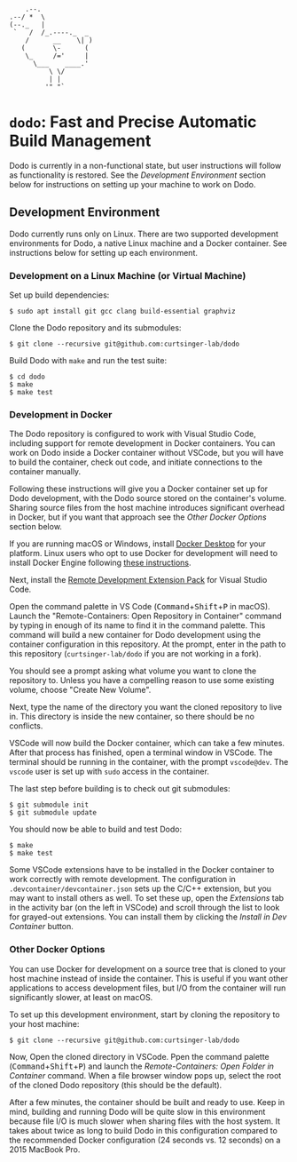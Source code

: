 ```
    .--.
.--/ *  \
(--._   |
 `   /  /_.----._  _
    /      __    \| )
   (       \-      (
    \_     /='     |
      \___    ____.'
          \ \/
          | |
         '" "`
```
# `dodo`: Fast and Precise Automatic Build Management
Dodo is currently in a non-functional state, but user instructions will follow as functionality is restored. See the *Development Environment* section below for instructions on setting up your machine to work on Dodo.

## Development Environment
Dodo currently runs only on Linux. There are two supported development environments for Dodo, a native Linux machine and a Docker container. See instructions below for setting up each environment.

### Development on a Linux Machine (or Virtual Machine)
Set up build dependencies:
```
$ sudo apt install git gcc clang build-essential graphviz
```

Clone the Dodo repository and its submodules:
```
$ git clone --recursive git@github.com:curtsinger-lab/dodo
```

Build Dodo with `make` and run the test suite:
```
$ cd dodo
$ make
$ make test
```

### Development in Docker
The Dodo repository is configured to work with Visual Studio Code, including support for remote development in Docker containers. You can work on Dodo inside a Docker container without VSCode, but you will have to build the container, check out code, and initiate connections to the container manually.

Following these instructions will give you a Docker container set up for Dodo development, with the Dodo source stored on the container's volume. Sharing source files from the host machine introduces significant overhead in Docker, but if you want that approach see the *Other Docker Options* section below.

If you are running macOS or Windows, install [Docker Desktop](https://www.docker.com/products/docker-desktop) for your platform. Linux users who opt to use Docker for development will need to install Docker Engine following [these instructions](https://docs.docker.com/install/).

Next, install the [Remote Development Extension Pack](https://marketplace.visualstudio.com/items?itemName=ms-vscode-remote.vscode-remote-extensionpack) for Visual Studio Code.

Open the command palette in VS Code (<kbd>Command</kbd>+<kbd>Shift</kbd>+<kbd>P</kbd> in macOS). Launch the "Remote-Containers: Open Repository in Container" command by typing in enough of its name to find it in the command palette. This command will build a new container for Dodo development using the container configuration in this repository. At the prompt, enter in the path to this repository (`curtsinger-lab/dodo` if you are not working in a fork).

You should see a prompt asking what volume you want to clone the repository to. Unless you have a compelling reason to use some existing volume, choose "Create New Volume".

Next, type the name of the directory you want the cloned repository to live in. This directory is inside the new container, so there should be no conflicts.

VSCode will now build the Docker container, which can take a few minutes. After that process has finished, open a terminal window in VSCode. The terminal should be running in the container, with the prompt `vscode@dev`. The `vscode` user is set up with `sudo` access in the container.

The last step before building is to check out git submodules:
```
$ git submodule init
$ git submodule update
```

You should now be able to build and test Dodo:
```
$ make
$ make test
```

Some VSCode extensions have to be installed in the Docker container to work correctly with remote development. The configuration in `.devcontainer/devcontainer.json` sets up the C/C++ extension, but you may want to install others as well. To set these up, open the *Extensions* tab in the activity bar (on the left in VSCode) and scroll through the list to look for grayed-out extensions. You can install them by clicking the *Install in Dev Container* button.

### Other Docker Options
You can use Docker for development on a source tree that is cloned to your host machine instead of inside the container. This is useful if you want other applications to access development files, but I/O from the container will run significantly slower, at least on macOS.

To set up this development environment, start by cloning the repository to your host machine:
```
$ git clone --recursive git@github.com:curtsinger-lab/dodo
```

Now, Open the cloned directory in VSCode. Ppen the command palette (<kbd>Command</kbd>+<kbd>Shift</kbd>+<kbd>P</kbd>) and launch the *Remote-Containers: Open Folder in Container* command. When a file browser window pops up, select the root of the cloned Dodo repository (this should be the default).

After a few minutes, the container should be built and ready to use. Keep in mind, building and running Dodo will be quite slow in this environment because file I/O is much slower when sharing files with the host system. It takes about twice as long to build Dodo in this configuration compared to the recommended Docker configuration (24 seconds vs. 12 seconds) on a 2015 MacBook Pro.
